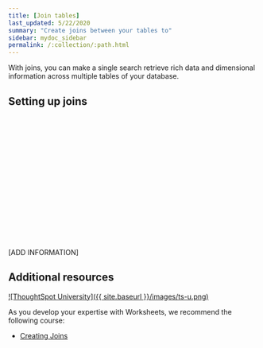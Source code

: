 ```yaml
---
title: [Join tables]
last_updated: 5/22/2020
summary: "Create joins between your tables to"
sidebar: mydoc_sidebar
permalink: /:collection/:path.html
---
```


With joins, you can make a single search retrieve rich data and dimensional information across multiple tables of your database.

## Setting up joins

<script src="https://fast.wistia.com/embed/medias/vyffltai66.jsonp" async></script><script src="https://fast.wistia.com/assets/external/E-v1.js" async></script><span class="wistia_embed wistia_async_vyffltai66 popover=true popoverAnimateThumbnail=true popoverBorderColor=4E55FD popoverBorderWidth=2" style="display:inline-block;height:252px;position:relative;width:450px">&nbsp;</span>


[ADD INFORMATION]

## Additional resources

[![ThoughtSpot University]({{ site.baseurl }}/images/ts-u.png)](https://training.thoughtspot.com/)

As you develop your expertise with Worksheets, we recommend the following course:

- <a href="hhttps://training.thoughtspot.com/1-setting-up-joins">Creating Joins</a>
